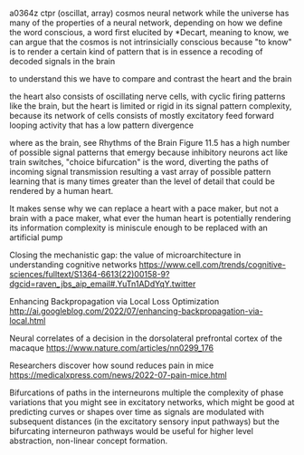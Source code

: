 a0364z ctpr
(oscillat, array) cosmos neural network
while the universe has many of the properties of a neural network, depending on how we define the word conscious, a word first elucited by *Decart, meaning to know, we can argue that the cosmos is not intrinsicially conscious because "to know" is to render a certain kind of pattern that is in essence a recoding of decoded signals in the brain

to understand this we have to compare and contrast the heart and the brain

the heart also consists of oscillating nerve cells, with cyclic firing patterns like the brain, but the heart is limited or rigid in its signal pattern complexity, because its network of cells consists of mostly excitatory feed forward looping activity that has a low pattern divergence

where as the brain, see Rhythms of the Brain Figure 11.5 has a high number of possible signal patterns that emergy because inhibitory neurons act like train switches, "choice bifurcation" is the word, diverting the paths of incoming signal transmission resulting a vast array of possible pattern learning that is many times greater than the level of detail that could be rendered by a human heart.

It makes sense why we can replace a heart with a pace maker, but not a brain with a pace maker, what ever the human heart is potentially rendering its information complexity is miniscule enough to be replaced with an artificial pump

Closing the mechanistic gap: the value of microarchitecture in understanding cognitive networks
https://www.cell.com/trends/cognitive-sciences/fulltext/S1364-6613(22)00158-9?dgcid=raven_jbs_aip_email#.YuTn1ADdYqY.twitter

Enhancing Backpropagation via Local Loss Optimization
http://ai.googleblog.com/2022/07/enhancing-backpropagation-via-local.html

Neural correlates of a decision in the dorsolateral prefrontal cortex of the macaque
https://www.nature.com/articles/nn0299_176

Researchers discover how sound reduces pain in mice
https://medicalxpress.com/news/2022-07-pain-mice.html

Bifurcations of paths in the interneurons multiple the complexity of phase variations that you might see in excitatory networks, which might be good at predicting curves or shapes over time as signals are modulated with subsequent distances (in the excitatory sensory input pathways) but the bifurcating interneuron pathways would be useful for higher level abstraction, non-linear concept formation.
